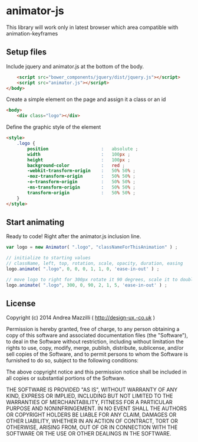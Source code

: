 
# animator-js



This library will work only in latest browser which area compatible with animation-keyframes 


## Setup files

Include jquery and animator.js at the bottom of the body.

```html
    <script src="bower_components/jquery/dist/jquery.js"></script>
    <script src="animator.js"></script>
</body>
```

Create a simple element on the page and assign it a class or an id

```html
<body>
    <div class="logo"></div>
```

Define the graphic style of the element

```html
<style>
    .logo {
        position                    :   absolute ;
        width                       :   100px ;
        height                      :   100px ;
        background-color            :   red ;
        -webkit-transform-origin    :   50% 50% ;
        -moz-transform-origin       :   50% 50% ;
        -o-transform-origin         :   50% 50% ;
        -ms-transform-origin        :   50% 50% ;
        transform-origin            :   50% 50% ;
    }
</style>
```

## Start animating

Ready to code! Right after the animator.js inclusion line.

```js
var logo = new Animator( ".logo", "classNameForThisAnimation" ) ;

// initialize to starting values 
// className, left, top, rotation, scale, opacity, duration, easing
logo.animate( ".logo", 0, 0, 0, 1, 1, 0, 'ease-in-out' ) ; 

// move logo to right for 300px rotate it 90 degrees, scale it to double in 5 seconds. 
logo.animate( ".logo", 300, 0, 90, 2, 1, 5, 'ease-in-out' ) ; 
```




## License


Copyright (c) 2014 Andrea Mazzilli ( http://design-ux.-co.uk )

Permission is hereby granted, free of charge, to any person obtaining a copy
of this software and associated documentation files (the "Software"), to deal
in the Software without restriction, including without limitation the rights
to use, copy, modify, merge, publish, distribute, sublicense, and/or sell
copies of the Software, and to permit persons to whom the Software is
furnished to do so, subject to the following conditions:

The above copyright notice and this permission notice shall be included in
all copies or substantial portions of the Software.

THE SOFTWARE IS PROVIDED "AS IS", WITHOUT WARRANTY OF ANY KIND, EXPRESS OR
IMPLIED, INCLUDING BUT NOT LIMITED TO THE WARRANTIES OF MERCHANTABILITY,
FITNESS FOR A PARTICULAR PURPOSE AND NONINFRINGEMENT. IN NO EVENT SHALL THE
AUTHORS OR COPYRIGHT HOLDERS BE LIABLE FOR ANY CLAIM, DAMAGES OR OTHER
LIABILITY, WHETHER IN AN ACTION OF CONTRACT, TORT OR OTHERWISE, ARISING FROM,
OUT OF OR IN CONNECTION WITH THE SOFTWARE OR THE USE OR OTHER DEALINGS IN
THE SOFTWARE.

